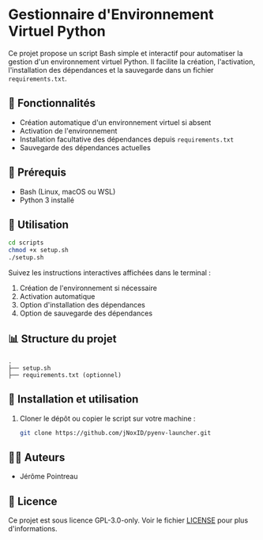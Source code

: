 # Gestionnaire d'Environnement Virtuel Python

Ce projet propose un script Bash simple et interactif pour automatiser la gestion d'un environnement virtuel Python. Il facilite la création, l'activation, l'installation des dépendances et la sauvegarde dans un fichier `requirements.txt`.

## 📅 Fonctionnalités

- Création automatique d'un environnement virtuel si absent
- Activation de l'environnement
- Installation facultative des dépendances depuis `requirements.txt`
- Sauvegarde des dépendances actuelles

## 📁 Prérequis

- Bash (Linux, macOS ou WSL)
- Python 3 installé

## 🚀 Utilisation

```bash
cd scripts
chmod +x setup.sh
./setup.sh
```

Suivez les instructions interactives affichées dans le terminal :

1. Création de l'environnement si nécessaire
2. Activation automatique
3. Option d'installation des dépendances
4. Option de sauvegarde des dépendances

## 📊 Structure du projet

```
.
├── setup.sh
├── requirements.txt (optionnel)
```

## 🚀 Installation et utilisation

1. Cloner le dépôt ou copier le script sur votre machine :

   ```bash
   git clone https://github.com/jNoxID/pyenv-launcher.git
   ```

## 👨‍💼 Auteurs

- Jérôme Pointreau

## 📄 Licence

Ce projet est sous licence GPL-3.0-only. Voir le fichier [LICENSE](LICENSE) pour plus d'informations.
